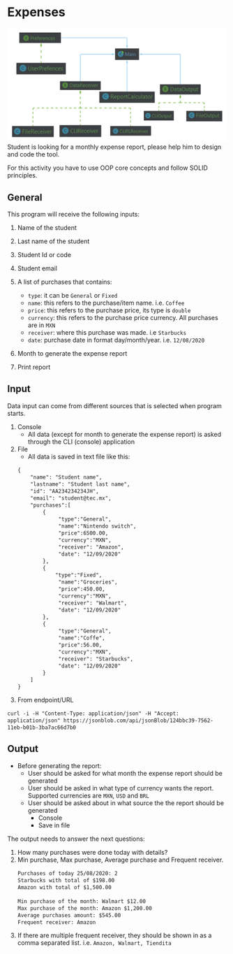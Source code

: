 # Expenses
![Arquitectura](./Expenses.png)
Student is looking for a monthly expense report, please help him to design and code the tool.

For this activity you have to use OOP core concepts and follow SOLID principles.

## General

This program will receive the following inputs:

1. Name of the student
2. Last name of the student
3. Student Id or code
4. Student email
5. A list of purchases that contains:

    - ``type``: it can be `General` or `Fixed`
    - ``name``: this refers to the purchase/item name. i.e. `Coffee`
    - ``price``: this refers to the purchase price, its type is `double`
    - ``currency``: this refers to the purchase price currency. All purchases are in `MXN`
    - ``receiver``: where this purchase was made. i.e `Starbucks`
    - ``date``: purchase date in format day/month/year. i.e. `12/08/2020`

6. Month to generate the expense report
7. Print report

## Input
Data input can come from different sources that is selected when program starts.

1. Console
    - All data (except for month to generate the expense report) is asked through the CLI (console) application
2. File
    - All data is saved in text file like this:
    ```$xslt
    {
        "name": "Student name",
        "lastname": "Student last name",
        "id": "AA234234234JH",
        "email": "student@tec.mx",
        "purchases":[
            {
                 "type":"General",
                 "name":"Nintendo switch",
                 "price":6500.00,
                 "currency":"MXN",
                 "receiver": "Amazon",
                 "date": "12/09/2020"
            },
            {
                "type":"Fixed",
                 "name":"Groceries",
                 "price":450.00,
                 "currency":"MXN",
                 "receiver": "Walmart",
                 "date": "12/09/2020"
            },
            {
                 "type":"General",
                 "name":"Coffe",
                 "price":56.00,
                 "currency":"MXN",
                 "receiver": "Starbucks",
                 "date": "12/09/2020"
            }
        ]
    }    
    ```   
3. From endpoint/URL
```$xslt
curl -i -H "Content-Type: application/json" -H "Accept: application/json" https://jsonblob.com/api/jsonBlob/124bbc39-7562-11eb-b01b-3ba7ac66d7b0
```

## Output
- Before generating the report:
    - User should be asked for what month the expense report should be generated
    - User should be asked in what type of currency wants the report. Supported currencies are ``MXN``, ``USD`` and ``BRL``
    - User should be asked about in what source the the report should be generated
        - Console
        - Save in file

The output needs to answer the next questions:

1. How many purchases were done today with details?
2. Min purchase, Max purchase, Average purchase and Frequent receiver.
    ```$xslt
    Purchases of today 25/08/2020: 2
    Starbucks with total of $198.00
    Amazon with total of $1,500.00
    
    Min purchase of the month: Walmart $12.00
    Max purchase of the month: Amazon $1,200.00
    Average purchases amount: $545.00
    Frequent receiver: Amazon
    ```
3. If there are multiple frequent receiver, they should be shown in as a comma separated list. i.e. ``Amazon, Walmart, Tiendita``
